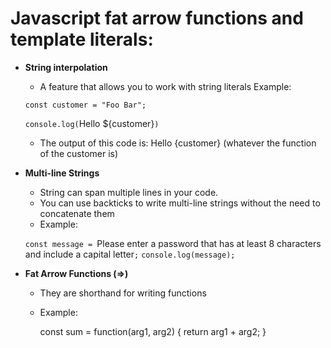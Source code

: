 # Javascript fat arrow functions and template literals:
- **String interpolation**
	- A feature that allows you to work with string literals
	Example:
	
	`const customer = "Foo Bar";`
	
	`console.log(`Hello ${customer}`)`

	- The output of this code is: Hello {customer} (whatever the function of the customer is)

- **Multi-line Strings**
	- String can span multiple lines in your code.
	- You can use backticks to write multi-line strings without the need to concatenate them
	- Example:

	`const message = `Please enter a password that
		has at least 8 characters and 
		include a capital letter`;`
	`console.log(message);`

- **Fat Arrow Functions (=>)**
	- They are shorthand for writing functions
	- Example:

		const sum = function(arg1, arg2) {
			return arg1 + arg2;
		}